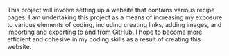 This project will involve setting up a website that contains various recipe pages. I am undertaking this project as a means of increasing my exposure to various elements of coding, including creating links, adding images, and importing and exporting to and from GitHub. I hope to become more efficient and cohesive in my coding skills as a result of creating this website.